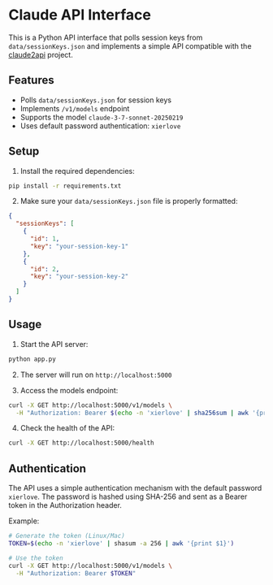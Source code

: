 # Claude API Interface

This is a Python API interface that polls session keys from `data/sessionKeys.json` and implements a simple API compatible with the [claude2api](https://github.com/yushangxiao/claude2api) project.

## Features

- Polls `data/sessionKeys.json` for session keys
- Implements `/v1/models` endpoint
- Supports the model `claude-3-7-sonnet-20250219`
- Uses default password authentication: `xierlove`

## Setup

1. Install the required dependencies:

```bash
pip install -r requirements.txt
```

2. Make sure your `data/sessionKeys.json` file is properly formatted:

```json
{
  "sessionKeys": [
    {
      "id": 1,
      "key": "your-session-key-1"
    },
    {
      "id": 2,
      "key": "your-session-key-2"
    }
  ]
}
```

## Usage

1. Start the API server:

```bash
python app.py
```

2. The server will run on `http://localhost:5000`

3. Access the models endpoint:

```bash
curl -X GET http://localhost:5000/v1/models \
  -H "Authorization: Bearer $(echo -n 'xierlove' | sha256sum | awk '{print $1}')"
```

4. Check the health of the API:

```bash
curl -X GET http://localhost:5000/health
```

## Authentication

The API uses a simple authentication mechanism with the default password `xierlove`. The password is hashed using SHA-256 and sent as a Bearer token in the Authorization header.

Example:
```bash
# Generate the token (Linux/Mac)
TOKEN=$(echo -n 'xierlove' | shasum -a 256 | awk '{print $1}')

# Use the token
curl -X GET http://localhost:5000/v1/models \
  -H "Authorization: Bearer $TOKEN"
```
